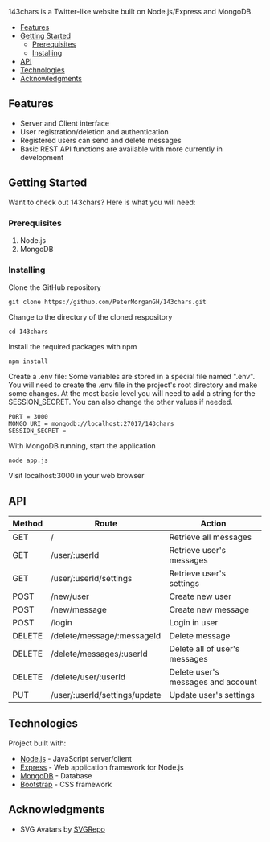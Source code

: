 143chars is a Twitter-like website built on Node.js/Express and MongoDB.

- [Features](#features)
- [Getting Started](#getting-started)
  - [Prerequisites](#prerequisites)
  - [Installing](#installing)
- [API](#api)
- [Technologies](#technologies)
- [Acknowledgments](#acknowledgments)

## Features

- Server and Client interface
- User registration/deletion and authentication
- Registered users can send and delete messages
- Basic REST API functions are available with more currently in development

## Getting Started

Want to check out 143chars? Here is what you will need:

### Prerequisites

1. Node.js
2. MongoDB

### Installing

Clone the GitHub repository

```
git clone https://github.com/PeterMorganGH/143chars.git
```

Change to the directory of the cloned respository

```
cd 143chars
```

Install the required packages with npm

```
npm install
```

Create a .env file: Some variables are stored in a special file named ".env". You will need to create the .env file in the project's root directory and make some changes. At the most basic level you will need to add a string for the SESSION_SECRET. You can also change the other values if needed.

```
PORT = 3000
MONGO_URI = mongodb://localhost:27017/143chars
SESSION_SECRET =
```

With MongoDB running, start the application

```
node app.js
```

Visit localhost:3000 in your web browser

## API

| Method | Route                         | Action                             |
| ------ | ----------------------------- | ---------------------------------- |
| GET    | /                             | Retrieve all messages              |
| GET    | /user/:userId                 | Retrieve user's messages           |
| GET    | /user/:userId/settings        | Retrieve user's settings           |
| POST   | /new/user                     | Create new user                    |
| POST   | /new/message                  | Create new message                 |
| POST   | /login                        | Login in user                      |
| DELETE | /delete/message/:messageId    | Delete message                     |
| DELETE | /delete/messages/:userId      | Delete all of user's messages      |
| DELETE | /delete/user/:userId          | Delete user's messages and account |
| PUT    | /user/:userId/settings/update | Update user's settings             |

## Technologies

Project built with:

- [Node.js](https://nodejs.org) - JavaScript server/client
- [Express](https://expressjs.com/) - Web application framework for Node.js
- [MongoDB](https://www.mongodb.com/) - Database
- [Bootstrap](https://getbootstrap.com/) - CSS framework

## Acknowledgments

- SVG Avatars by [SVGRepo](https://www.svgrepo.com)
